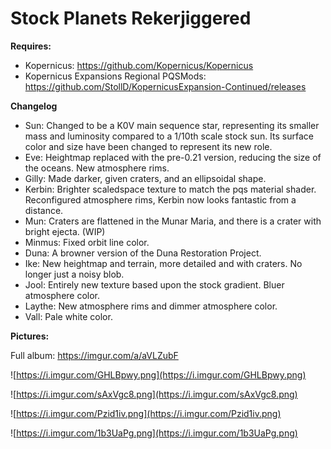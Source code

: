 # Stock Planets Rekerjiggered

**Requires:**
* Kopernicus: https://github.com/Kopernicus/Kopernicus
* Kopernicus Expansions Regional PQSMods: https://github.com/StollD/KopernicusExpansion-Continued/releases

**Changelog**

* Sun: Changed to be a K0V main sequence star, representing its smaller mass and luminosity compared to a 1/10th scale stock sun. Its surface color and size have been changed to represent its new role.
* Eve: Heightmap replaced with the pre-0.21 version, reducing the size of the oceans. New atmosphere rims.
* Gilly: Made darker, given craters, and an ellipsoidal shape.
* Kerbin: Brighter scaledspace texture to match the pqs material shader. Reconfigured atmosphere rims, Kerbin now looks fantastic from a distance.
* Mun: Craters are flattened in the Munar Maria, and there is a crater with bright ejecta. (WIP)
* Minmus: Fixed orbit line color.
* Duna: A browner version of the Duna Restoration Project.
* Ike: New heightmap and terrain, more detailed and with craters. No longer just a noisy blob.
* Jool: Entirely new texture based upon the stock gradient. Bluer atmosphere color.
* Laythe: New atmosphere rims and dimmer atmosphere color. 
* Vall: Pale white color.

**Pictures:**

Full album: https://imgur.com/a/aVLZubF

![https://i.imgur.com/GHLBpwy.png](https://i.imgur.com/GHLBpwy.png)

![https://i.imgur.com/sAxVgc8.png](https://i.imgur.com/sAxVgc8.png)

![https://i.imgur.com/Pzid1iv.png](https://i.imgur.com/Pzid1iv.png)

![https://i.imgur.com/1b3UaPg.png](https://i.imgur.com/1b3UaPg.png)

